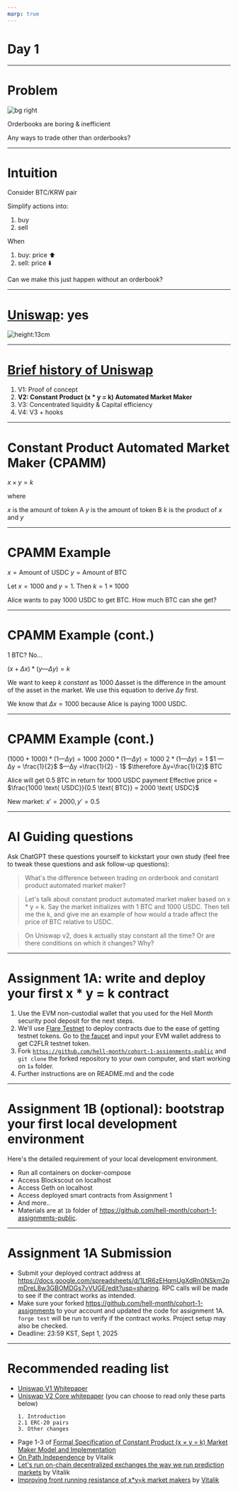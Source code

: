 ```yaml
---
marp: true
---
```


# Day 1

---

# Problem

![bg right](orderbook.png)

Orderbooks are boring & inefficient

Any ways to trade other than orderbooks?

---

# Intuition

Consider BTC/KRW pair

Simplify actions into:

1. buy
2. sell

When

1. buy: price ⬆
2. sell: price ⬇️

Can we make this just happen without an orderbook?

---

# [Uniswap](https://app.uniswap.org): yes

![height:13cm](uniswap-interface.png)

---

# [Brief history of Uniswap](https://blog.uniswap.org/uniswap-history)

1. V1: Proof of concept
2. **V2: Constant Product (x \* y = k) Automated Market Maker**
3. V3: Concentrated liquidity & Capital efficiency
4. V4: V3 + hooks

---

# Constant Product Automated Market Maker (CPAMM)

$x \times y = k$

where

$x$ is the amount of token A
$y$ is the amount of token B
$k$ is the product of $x$ and $y$

---

# CPAMM Example

$x = \text{Amount of USDC}$
$y = \text{Amount of BTC}$

Let $x = 1000$ and $y = 1$. Then $k = 1 \times 1000$

Alice wants to pay 1000 USDC to get BTC. How much BTC can she get?

---

<!-- <style scoped>
section {
  font-size: 20px;
}
</style> -->

# CPAMM Example (cont.)

1 BTC? No...

$(x + Δx) * (y — Δy) = k$

We want to keep $k$ _constant_ as 1000
$Δ\text{asset}$ is the difference in the amount of the asset in the market.
We use this equation to derive $Δy$ first.

We know that $Δx = 1000$ because Alice is paying 1000 USDC.

---

# CPAMM Example (cont.)

$(1000 + 1000) * (1 — Δy) = 1000$
$2000 * (1 — Δy) = 1000$
$2 * (1 — Δy) = 1$
$1 — Δy = \frac{1}{2}$
$—Δy =\frac{1}{2} - 1$
$\therefore  Δy=\frac{1}{2}$ BTC

Alice will get 0.5 BTC in return for 1000 USDC payment
Effective price = $\frac{1000 \text{ USDC}}{0.5 \text{ BTC}} = 2000 \text{ USDC}$

New market: $x' = 2000, y' = 0.5$

---

# AI Guiding questions

Ask ChatGPT these questions yourself to kickstart your own study (feel free to tweak these questions and ask follow-up questions):

> What's the difference between trading on orderbook and constant product automated market maker?

> Let's talk about constant product automated market maker based on x \* y = k. Say the market initializes with 1 BTC and 1000 USDC. Then tell me the k, and give me an example of how would a trade affect the price of BTC relative to USDC.

> On Uniswap v2, does k actually stay constant all the time? Or are there conditions on which it changes? Why?

---

# Assignment 1A: write and deploy your first x \* y = k contract

1. Use the EVM non-custodial wallet that you used for the Hell Month security pool deposit for the next steps.
1. We'll use [Flare Testnet](https://testnet.flarescan.com/) to deploy contracts due to the ease of getting testnet tokens. Go to [the faucet](https://faucet.flare.network/coston2) and input your EVM wallet address to get C2FLR testnet token.
1. Fork [`https://github.com/hell-month/cohort-1-assignments-public`](https://github.com/hell-month/cohort-1-assignments-public) and `git clone` the forked repository to your own computer, and start working on `1a` folder.
1. Further instructions are on README.md and the code

---

# Assignment 1B (optional): bootstrap your first local development environment

Here's the detailed requirement of your local development environment.

- Run all containers on docker-compose
- Access Blockscout on localhost
- Access Geth on localhost
- Access deployed smart contracts from Assignment 1
- And more..
- Materials are at `1b` folder of https://github.com/hell-month/cohort-1-assignments-public.

---

# Assignment 1A Submission

- Submit your deployed contract address at https://docs.google.com/spreadsheets/d/1LtR6zEHqmUgXdRn0NSkm2pmDreL8w3GBOMDGs7vVUGE/edit?usp=sharing. RPC calls will be made to see if the contract works as intended.
- Make sure your forked https://github.com/hell-month/cohort-1-assignments to your account and updated the code for assignment 1A. `forge test` will be run to verify if the contract works. Project setup may also be checked.
- Deadline: 23:59 KST, Sept 1, 2025

---

# Recommended reading list

- [Uniswap V1 Whitepaper](https://raw.githubusercontent.com/hell-month/static/master/uniswap%20v1%20whitepaper%20hackmd.pdf)
- [Uniswap V2 Core whitepaper](https://app.uniswap.org/whitepaper.pdf) (you can choose to read only these parts below)
  ```
  1. Introduction
  2.1 ERC-20 pairs
  3. Other changes
  ```
- Page 1-3 of [Formal Specification of Constant Product (x × y = k) Market Maker Model and Implementation](https://raw.githubusercontent.com/runtimeverification/verified-smart-contracts/master/uniswap/x-y-k.pdf)
- [On Path Independence](https://vitalik.eth.limo/general/2017/06/22/marketmakers.html) by Vitalik
- [Let's run on-chain decentralized exchanges the way we run prediction markets](https://www.reddit.com/r/ethereum/comments/55m04x/lets_run_onchain_decentralized_exchanges_the_way/) by Vitalik
- [Improving front running resistance of x\*y=k market makers](https://ethresear.ch/t/improving-front-running-resistance-of-x-y-k-market-makers/1281) by [Vitalik](https://ethresear.ch/u/vbuterin)
